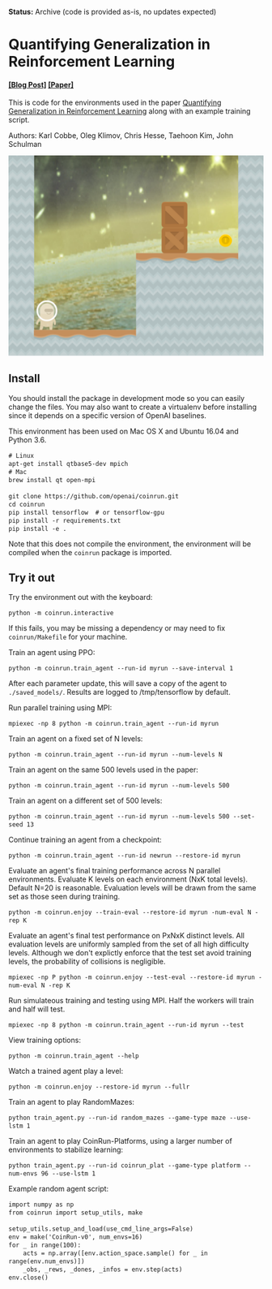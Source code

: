 **Status:** Archive (code is provided as-is, no updates expected)

# Quantifying Generalization in Reinforcement Learning

#### [[Blog Post]](https://blog.openai.com/?????) [[Paper]](https://arxiv.org/abs/???????)

This is code for the environments used in the paper [Quantifying Generalization in Reinforcement Learning](https://arxiv.org/abs/???????) along with an example training script.

Authors: Karl Cobbe, Oleg Klimov, Chris Hesse, Taehoon Kim, John Schulman

![CoinRun](coinrun.png?raw=true "CoinRun")

## Install

You should install the package in development mode so you can easily change the files.  You may also want to create a virtualenv before installing since it depends on a specific version of OpenAI baselines.

This environment has been used on Mac OS X and Ubuntu 16.04 and Python 3.6.

```
# Linux
apt-get install qtbase5-dev mpich
# Mac
brew install qt open-mpi

git clone https://github.com/openai/coinrun.git
cd coinrun
pip install tensorflow  # or tensorflow-gpu
pip install -r requirements.txt
pip install -e .
```

Note that this does not compile the environment, the environment will be compiled when the `coinrun` package is imported.

## Try it out

Try the environment out with the keyboard:

```
python -m coinrun.interactive
```

If this fails, you may be missing a dependency or may need to fix `coinrun/Makefile` for your machine.

Train an agent using PPO:

```
python -m coinrun.train_agent --run-id myrun --save-interval 1
```

After each parameter update, this will save a copy of the agent to `./saved_models/`. Results are logged to /tmp/tensorflow by default.

Run parallel training using MPI:

```
mpiexec -np 8 python -m coinrun.train_agent --run-id myrun
```

Train an agent on a fixed set of N levels:

```
python -m coinrun.train_agent --run-id myrun --num-levels N
```

Train an agent on the same 500 levels used in the paper:

```
python -m coinrun.train_agent --run-id myrun --num-levels 500
```

Train an agent on a different set of 500 levels:

```
python -m coinrun.train_agent --run-id myrun --num-levels 500 --set-seed 13
```

Continue training an agent from a checkpoint:

```
python -m coinrun.train_agent --run-id newrun --restore-id myrun
```

Evaluate an agent's final training performance across N parallel environments. Evaluate K levels on each environment (NxK total levels). Default N=20 is reasonable. Evaluation levels will be drawn from the same set as those seen during training.

```
python -m coinrun.enjoy --train-eval --restore-id myrun -num-eval N -rep K
```

Evaluate an agent's final test performance on PxNxK distinct levels. All evaluation levels are uniformly sampled from the set of all high difficulty levels. Although we don't explictly enforce that the test set avoid training levels, the probability of collisions is negligible.

```
mpiexec -np P python -m coinrun.enjoy --test-eval --restore-id myrun -num-eval N -rep K
```

Run simulateous training and testing using MPI. Half the workers will train and half will test.

```
mpiexec -np 8 python -m coinrun.train_agent --run-id myrun --test
```

View training options:

```
python -m coinrun.train_agent --help
```

Watch a trained agent play a level:

```
python -m coinrun.enjoy --restore-id myrun --fullr
```

Train an agent to play RandomMazes:

```
python train_agent.py --run-id random_mazes --game-type maze --use-lstm 1
```

Train an agent to play CoinRun-Platforms, using a larger number of environments to stabilize learning:

```
python train_agent.py --run-id coinrun_plat --game-type platform --num-envs 96 --use-lstm 1
```

Example random agent script:

```
import numpy as np
from coinrun import setup_utils, make

setup_utils.setup_and_load(use_cmd_line_args=False)
env = make('CoinRun-v0', num_envs=16)
for _ in range(100):
    acts = np.array([env.action_space.sample() for _ in range(env.num_envs)])
    _obs, _rews, _dones, _infos = env.step(acts)
env.close()
```